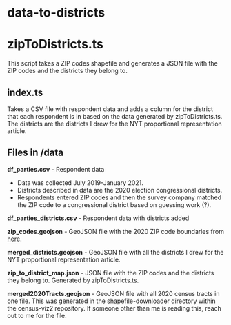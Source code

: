 # data-to-districts

# zipToDistricts.ts

This script takes a ZIP codes shapefile and generates a JSON file with the ZIP codes and the districts they belong to.

## index.ts

Takes a CSV file with respondent data and adds a column for the district that each respondent is in based on the data generated by zipToDistricts.ts.
The districts are the districts I drew for the NYT proportional representation article.

## Files in /data

**df_parties.csv** - Respondent data

-   Data was collected July 2019-January 2021.
-   Districts described in data are the 2020 election congressional districts.
-   Respondents entered ZIP codes and then the survey company matched the ZIP code to a congressional district based on guessing work (?).

**df_parties_districts.csv** - Respondent data with districts added

**zip_codes.geojson** - GeoJSON file with the 2020 ZIP code boundaries from [here](https://catalog.data.gov/dataset/tiger-line-shapefile-2022-nation-u-s-2020-census-5-digit-zip-code-tabulation-area-zcta5).

**merged_districts.geojson** - GeoJSON file with all the districts I drew for the NYT proportional representation article.

**zip_to_district_map.json** - JSON file with the ZIP codes and the districts they belong to. Generated by zipToDistricts.ts.

**merged2020Tracts.geojson** - GeoJSON file with all 2020 census tracts in one file. This was generated in the shapefile-downloader directory within the census-viz2 repository. If someone other than me is reading this, reach out to me for the file.